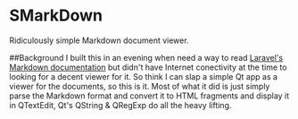 SMarkDown
=========

Ridiculously simple Markdown document viewer.

##Background
I built this in an evening when need a way to read [Laravel's Markdown documentation](https://github.com/laravel/docs) but didn't have Internet conectivity at the time to looking for a decent viewer for it.
So think I can slap a simple Qt app as a viewer for the documents, so this is it.
Most of what it did is just simply parse the Markdown format and convert it to HTML fragments and display it in QTextEdit, Qt's QString & QRegExp do all the heavy lifting.
